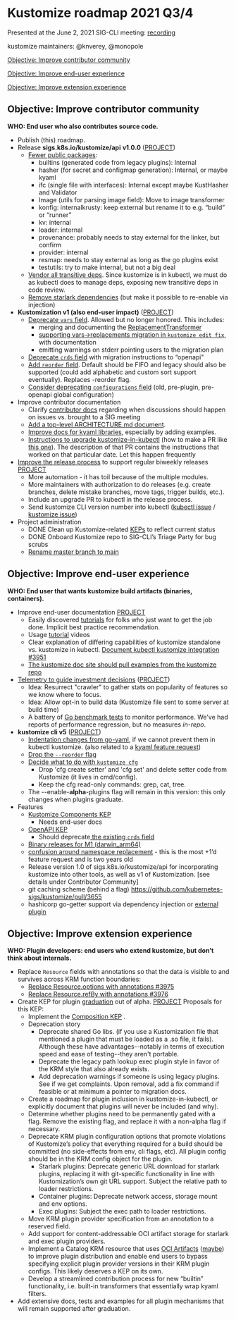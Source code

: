 # Kustomize roadmap 2021 Q3/4

Presented at the June 2, 2021 SIG-CLI meeting: [recording](https://youtu.be/YUNSIxWlOPA)

kustomize maintainers: @knverey, @monopole

[Objective: Improve contributor community](#objective-improve-contributor-community)

[Objective: Improve end-user experience](#objective-improve-end-user-experience)

[Objective: Improve extension experience](#objective-improve-extension-experience)



## Objective: Improve contributor community

**WHO: End user who also contributes source code.**

- Publish (this) roadmap.
- Release **sigs.k8s.io/kustomize/api** **v1.0.0** ([PROJECT](https://github.com/kubernetes-sigs/kustomize/projects/5))
  - [Fewer public packages](https://github.com/kubernetes-sigs/kustomize/issues/3942):
    - builtins (generated code from legacy plugins): Internal
    - hasher (for secret and configmap generation): Internal, or maybe kyaml
    - ifc (single file with interfaces): Internal except maybe KustHasher and Validator
    - Image (utils for parsing image field): Move to image transformer
    - konfig: internalkrusty: keep external but rename it to e.g. “build” or “runner”
    - kv: internal
    - loader: internal
    - provenance: probably needs to stay external for the linker, but confirm
    - provider: internal
    - resmap: needs to stay external as long as the go plugins exist
    - testutils: try to make internal, but not a big deal
  - [Vendor all transitive deps](https://github.com/kubernetes-sigs/kustomize/issues/3706).
    Since kustomize is in kubectl, we must do as kubectl does to manage deps, exposing new transitive deps in code review.
  - [Remove starlark dependencies](https://github.com/kubernetes-sigs/kustomize/issues/3943) (but make it possible to re-enable via injection)
- **Kustomization v1 (also end-user impact)** ([PROJECT](https://github.com/kubernetes-sigs/kustomize/projects/12))
  - [Deprecate `vars` field](https://github.com/kubernetes-sigs/kustomize/issues/2052). Allowed but no longer honored. This includes:
    - merging and documenting the [ReplacementTransformer](https://github.com/kubernetes-sigs/kustomize/issues/3492)
    - [supporting vars→replacements migration in `kustomize edit fix`](https://github.com/kubernetes-sigs/kustomize/issues/3849), with documentation
    - emitting warnings on stderr pointing users to the migration plan
  - [Deprecate `crds` field](https://github.com/kubernetes-sigs/kustomize/issues/3944) with migration instructions to “openapi"
  - [Add `reorder` field](https://github.com/kubernetes-sigs/kustomize/issues/3913). Default should be FIFO and legacy should also be supported (could add alphabetic and custom sort support eventually). Replaces -reorder flag.
  - [Consider deprecating `configurations` field](https://github.com/kubernetes-sigs/kustomize/issues/3945) (old, pre-plugin, pre-openapi global configuration)
- Improve contributor documentation
  - Clarify [contributor docs](https://kubectl.docs.kubernetes.io/contributing/kustomize/features/) regarding when discussions should happen on issues vs. brought to a SIG meeting
  - [Add a top-level ARCHITECTURE.md document](https://github.com/kubernetes-sigs/kustomize/pull/3924).
  - [Improve docs for kyaml libraries](https://github.com/kubernetes-sigs/kustomize/issues/3950), especially by adding examples.
  - [Instructions to upgrade kustomize-in-kubectl](https://github.com/kubernetes-sigs/kustomize/issues/3951) (how to make a PR like [this one](https://github.com/kubernetes/kubernetes/pull/101120)). The description of that PR contains the instructions that worked on that particular date. Let this happen frequently
- [Improve the release process](https://github.com/kubernetes-sigs/kustomize/issues/3952) to support regular biweekly releases [PROJECT](https://github.com/kubernetes-sigs/kustomize/projects/7)
  - More automation - it has toil because of the multiple modules.
  - More maintainers with authorization to do releases (e.g. create branches, delete mistake branches, move tags, trigger builds, etc.).
  - Include an upgrade PR to kubectl in the release process.
  - Send kustomize CLI version number into kubectl ([kubectl issue](https://github.com/kubernetes/kubectl/issues/797) / [kustomize issue](https://github.com/kubernetes-sigs/kustomize/issues/1424))
- Project administration
  - DONE Clean up Kustomize-related [KEPs](https://github.com/kubernetes/enhancements/tree/master/keps/sig-cli) to reflect current status
  - DONE Onboard Kustomize repo to SIG-CLI’s Triage Party for bug scrubs
  - [Rename master branch to main](https://github.com/kubernetes-sigs/kustomize/issues/3954)



## Objective: Improve end-user experience

**WHO: End user that wants kustomize build artifacts (binaries, containers).**

- Improve end-user documentation [PROJECT](https://github.com/kubernetes-sigs/kustomize/projects/9)
  - Easily discovered [tutorials](https://github.com/kubernetes-sigs/kustomize/issues/3973) for folks who just want to get the job done.
    Implicit best practice recommendation.
  - Usage [tutorial](https://github.com/kubernetes-sigs/kustomize/issues/3973) videos
  - Clear explanation of differing capabilities of kustomize standalone vs. kustomize in kubectl. [Document kubectl kustomize integration #3951](https://github.com/kubernetes-sigs/kustomize/issues/3951)
  - [The kustomize doc site should pull examples from the kustomize repo](https://github.com/kubernetes-sigs/kustomize/issues/3974)
- [Telemetry to guide investment decisions](https://github.com/kubernetes-sigs/kustomize/issues/3941) ([PROJECT](https://github.com/kubernetes-sigs/kustomize/projects/13))
  -  Idea: Resurrect "crawler" to gather stats on popularity of features so we know where to focus.
  -  Idea: Allow opt-in to build data (Kustomize file sent to some server at build time)
  -  A battery of [Go benchmark tests](https://github.com/kubernetes-sigs/kustomize/issues/3248) to monitor performance. We've had reports of performance regression, but no measures *in-repo*.
- **kustomize cli v5** ([PROJECT](https://github.com/kubernetes-sigs/kustomize/projects/14))
  - [Indentation changes from go-yaml](https://github.com/kubernetes-sigs/kustomize/issues/3946), if we cannot prevent them in kubectl kustomize. (also related to a [kyaml feature request](https://github.com/kubernetes-sigs/kustomize/issues/3559))
  - [Drop the `--reorder` flag](https://github.com/kubernetes-sigs/kustomize/issues/3947)
  - [Decide what to do with `kustomize cfg`](https://github.com/kubernetes-sigs/kustomize/issues/3953)
    - Drop 'cfg create setter' and 'cfg set' and delete setter code from Kustomize (it lives in cmd/config).
    - Keep the cfg read-only commands: grep, cat, tree.
  - The --enable-**alpha**-plugins flag will remain in this version: this only changes when plugins graduate.
- Features
  - [Kustomize Components KEP](https://github.com/kubernetes/enhancements/tree/master/keps/sig-cli/1802-kustomize-components)
    - Needs end-user docs
  - [OpenAPI KEP](https://github.com/kubernetes-sigs/kustomize/issues/3723)
     -  Should deprecate[ the existing `crds` field](https://kubectl.docs.kubernetes.io/references/kustomize/kustomization/crds/)
  - [Binary releases for M1 (darwin_arm64)](https://github.com/kubernetes-sigs/kustomize/issues/3736)
  - [confusion around namespace replacement](https://github.com/kubernetes-sigs/kustomize/issues/880) - this is the most +1’d feature request and is two years old
  - Release version 1.0 of sigs.k8s.io/kustomize/api for incorporating kustomize into other tools, as well as v1 of Kustomization. [see details under Contributor Community]
  - git caching scheme (behind a flag) https://github.com/kubernetes-sigs/kustomize/pull/3655
  - hashicorp go-getter support via dependency injection or [external plugin](https://github.com/kubernetes-sigs/kustomize/issues/3585)



## Objective: Improve extension experience

**WHO: Plugin developers: end users who extend kustomize, but don’t think about internals.**

- Replace `Resource` fields with annotations so that the data is visible to and survives across KRM function boundaries:
  - [Replace Resource.options with annotations #3975](https://github.com/kubernetes-sigs/kustomize/issues/3975)
  - [Replace Resource.refBy with annotations #3976](https://github.com/kubernetes-sigs/kustomize/issues/3976)
- Create KEP for plugin [graduation](https://github.com/kubernetes-sigs/kustomize/issues/2721) out of alpha. [PROJECT](https://github.com/kubernetes-sigs/kustomize/projects/15)
  Proposals for this KEP:
  - Implement the [Composition KEP](https://github.com/kubernetes/enhancements/pull/2300) .
  - Deprecation story
    - Deprecate shared Go libs. (if you use a Kustomization file that mentioned a plugin that must be loaded as a .so file, it fails). Although these have advantages--notably in terms of execution speed and ease of testing--they aren't portable.
    - Deprecate the legacy path lookup exec plugin style in favor of the KRM style that also already exists.
    - Add deprecation warnings if someone is using legacy plugins. See if we get complaints. Upon removal, add a fix command if feasible or at minimum a pointer to migration docs.
  - Create a roadmap for plugin inclusion in kustomize-in-kubectl, or explicitly document that plugins will never be included (and why).
  - Determine whether plugins need to be permanently gated with a flag. Remove the existing flag, and replace it with a non-alpha flag if necessary.
  - Deprecate KRM plugin configuration options that promote violations of Kustomize’s policy that everything required for a build should be committed (no side-effects from env, cli flags, etc). All plugin config should be in the KRM config object for the plugin.
    - Starlark plugins: Deprecate generic URL download for starlark plugins, replacing it with git-specific functionality in line with Kustomization’s own git URL support. Subject the relative path to loader restrictions.
    - Container plugins: Deprecate network access, storage mount and env options.
    - Exec plugins: Subject the exec path to loader restrictions.
  - Move KRM plugin provider specification from an annotation to a reserved field.
  - Add support for content-addressable OCI artifact storage for starlark and exec plugin providers.
  - Implement a Catalog KRM resource that uses [OCI Artifacts](https://github.com/opencontainers/artifacts) ([maybe](https://jzelinskie.com/posts/oci-artifacts/)) to improve plugin distribution and enable end users to bypass specifying explicit plugin provider versions in their KRM plugin configs. This likely deserves a KEP on its own.
  - Develop a streamlined contribution process for new “builtin” functionality, i.e. built-in transformers that essentially wrap kyaml filters.
- Add extensive docs, tests and examples for all plugin mechanisms that will remain supported after graduation.
